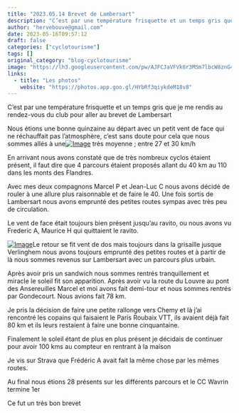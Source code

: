 ```yaml
---
title: "2023.05.14 Brevet de Lambersart"
description: "C’est par une température frisquette et un temps gris que je me rendis au rendez-vous du club pour aller au brevet de Lambersart"
author: "hervebouve@gmail.com"
date: 2023-05-16T09:57:12
draft: false
categories: ["cyclotourisme"]
tags: []
original_category: "blog-cyclotourisme"
image: "https://lh3.googleusercontent.com/pw/AJFCJaVFVk6r3MSm7lbcW8znG4x2cs0tgpzJt2tLE_X9767ymrAQ_IZWdGsH58tMBJTF58SjZ4CpagtsdeLICKfqxazbYcQA-yGbXxJpg_x-gS7J9zRTIWTTp0da4d9EvFJnp8qYHxLS19S2aIPYSffu9PvZSA=w703-h768-s-no?authuser=1"
links:
  - title: "Les photos"
    website: "https://photos.app.goo.gl/HYbRf3qiykdeM18v8"
---
```


C’est par une température frisquette et un temps gris que je me rendis au rendez-vous du club pour aller au brevet de Lambersart

<!--more-->

Nous étions une bonne quinzaine au départ avec un petit vent de face qui ne réchauffait pas l’atmosphère, c’est sans doute pour cela que nous sommes allés à une[![Image](https://lh3.googleusercontent.com/pw/AJFCJaXqZgRGUjMZyShRBzi5BU752Q56Q0L2sg98pbZzYsAy3Pa8jYeLlDokawWM6kvUqWoh-y7hmVWbjeSYgp0R4XU_54tacvE7AzQ1mOPMmshVOVyim5eSXmCi2qKlTWW6HroU7Pr-Q5KqH5OccluCJonWWg=w864-h768-s-no?authuser=1)](https://lh3.googleusercontent.com/pw/AJFCJaXqZgRGUjMZyShRBzi5BU752Q56Q0L2sg98pbZzYsAy3Pa8jYeLlDokawWM6kvUqWoh-y7hmVWbjeSYgp0R4XU_54tacvE7AzQ1mOPMmshVOVyim5eSXmCi2qKlTWW6HroU7Pr-Q5KqH5OccluCJonWWg=w864-h768-s-no?authuser=1) très moyenne&nbsp;; entre 27 et 30 km/h

En arrivant nous avons constaté que de très nombreux cyclos étaient présent, il faut dire que 4 parcours étaient proposés allant du 40 km au 110 dans les monts des Flandres.

Avec mes deux compagnons Marcel P et Jean-Luc C nous avons décidé de rouler à une allure plus raisonnable et de faire le 40. Une fois sortis de Lambersart nous avons emprunté des petites routes sympas avec très peu de circulation.

Le vent de face était toujours bien présent jusqu’au ravito, ou nous avons vu Frederic A, Maurice H qui quittaient le ravito.

[![Image](https://lh3.googleusercontent.com/pw/AJFCJaXYaD7TpMdH7XWyupDGg5HEfvK3gyizJsSaVYBrpOIluskKaO1wpbMQ3iaNFqfdD8z5glMEZf8E4VMWUDKB5Gh-3hCVWyd2wojl2cSfGaleOAnf93_fQWbrosIAbFjZX7YmXV_Q5Nx-BkRI3puBxvk0Og=w1024-h576-s-no?authuser=1)](https://lh3.googleusercontent.com/pw/AJFCJaXYaD7TpMdH7XWyupDGg5HEfvK3gyizJsSaVYBrpOIluskKaO1wpbMQ3iaNFqfdD8z5glMEZf8E4VMWUDKB5Gh-3hCVWyd2wojl2cSfGaleOAnf93_fQWbrosIAbFjZX7YmXV_Q5Nx-BkRI3puBxvk0Og=w1024-h576-s-no?authuser=1)Le retour se fit vent de dos mais toujours dans la grisaille jusque Verlinghem nous avons toujours emprunté des petites routes et à partir de là nous sommes revenus sur Lambersart avec un parcours plus urbain.

Après avoir pris un sandwich nous sommes rentrés tranquillement et miracle le soleil fit son apparition. Après avoir vu la route du Louvre au pont des Ansereuilles Marcel et moi avons fait demi-tour et nous sommes rentrés par Gondecourt. Nous avions fait 78 km.

Je pris la décision de faire une petite rallonge vers Chemy et là j’ai rencontré les copains qui faisaient le Paris Roubaix VTT, ils avaient déjà fait 80 km et ils leurs restaient à faire une bonne cinquantaine.

Finalement le soleil étant de plus en plus présent je décidais de continuer pour avoir 100 kms au compteur en rentrant à la maison

Je vis sur Strava que Frédéric A avait fait la même chose par les mêmes routes.

Au final nous étions 28 présents sur les différents parcours et le CC Wavrin termine 1er

Ce fut un très bon brevet